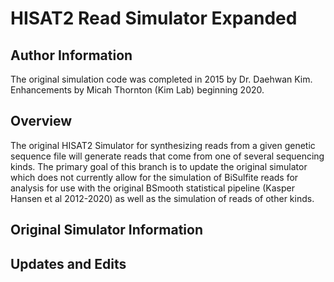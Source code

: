# HISAT2 Read Simulator Expanded

## Author Information

The original simulation code was completed in 2015 by Dr. Daehwan Kim. 
Enhancements by Micah Thornton (Kim Lab) beginning 2020. 

## Overview 

The original HISAT2 Simulator for synthesizing reads from a given genetic sequence file will generate reads 
that come from one of several sequencing kinds.  The primary goal of this branch is to update the 
original simulator which does not currently allow for the simulation of BiSulfite reads for analysis 
for use with the original BSmooth statistical pipeline (Kasper Hansen et al 2012-2020) as well as the simulation
of reads of other kinds. 

## Original Simulator Information 


## Updates and Edits 
